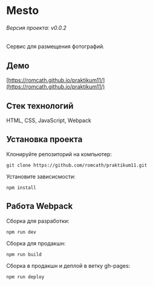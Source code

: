 # Mesto
###### Версия проекта: v0.0.2
Сервис для размещения фотографий.
## Демо
[https://romcath.github.io/praktikum11/](https://romcath.github.io/praktikum11/)
## Стек технологий
HTML, CSS, JavaScript, Webpack
## Установка проекта
Клонируйте репозиторий на компьютер:

```git clone https://github.com/romcath/praktikum11.git```


Установите зависисмости:

```npm install```

## Работа Webpack
Сборка для разработки:

```npm run dev```

Сборка для продакшн:

```npm run build```

Сборка в продакшн и деплой в ветку gh-pages:

```npm run deploy```
